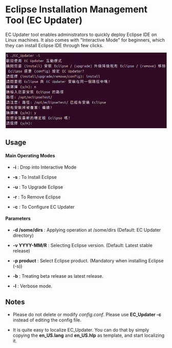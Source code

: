 # Eclipse Installation Management Tool (EC Updater)

EC Updater tool enables administrators to quickly deploy Eclipse IDE on Linux machines. It also comes with "Interactive Mode" for beginners, which they can install Eclipse IDE through few clicks.

![Screenshot of EC Updater in Interactive Mode](demonstration.png)

## Usage

#### Main Operating Modes

- **-i** : Drop into Interactive Mode

- **-s** : To Install Eclipse

- **-u** : To Upgrade Eclipse

- **-r** : To Remove Eclipse

- **-c** : To Configure EC Updater

#### Parameters

- **-d /some/dirs** : Applying operation at /some/dirs (Default: EC Updater directory)

- **-v YYYY-MM/R** : Selecting Eclipse version. (Default: Latest stable release)

- **-p product** : Select Eclipse product. (Mandatory when installing Eclipse (-s))

- **-b** : Treating beta release as latest release.

- **-l** : Verbose mode.

## Notes

- Please do not delete or modify <i>config.conf</i>. Please use **EC_Updater -c** instead of editing the config file.

- It is quite easy to localize EC_Updater. You can do that by simply copying the **en_US.lang** and **en_US.hlp** as template, and start localizing it.
